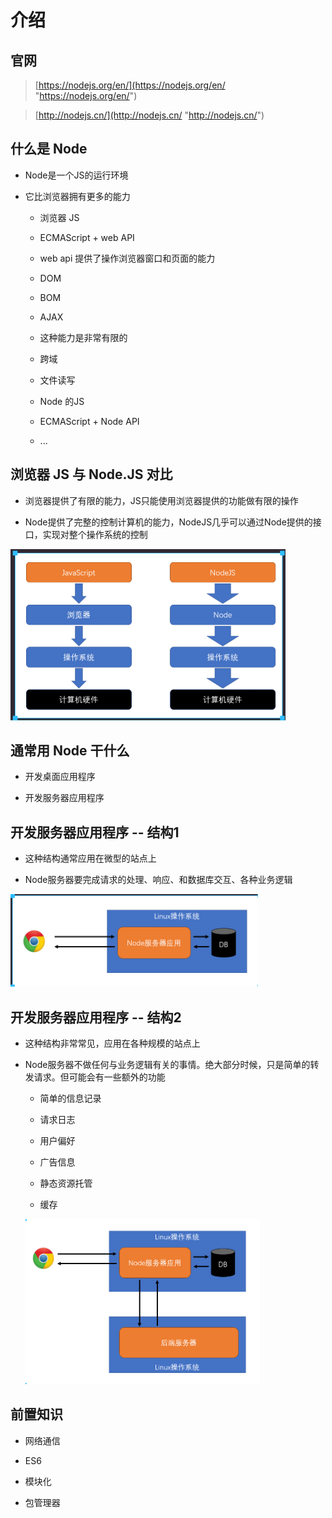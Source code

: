 # 介绍

## 官网

> [https://nodejs.org/en/](https://nodejs.org/en/ "https://nodejs.org/en/")

> [http://nodejs.cn/](http://nodejs.cn/ "http://nodejs.cn/")

## 什么是 Node

  - Node是一个JS的运行环境

  - 它比浏览器拥有更多的能力

      - 浏览器 JS

      - ECMAScript + web API

      - web api 提供了操作浏览器窗口和页面的能力

      - DOM

      - BOM

      - AJAX

      - 这种能力是非常有限的

      - 跨域

      - 文件读写

      - Node 的JS

      - ECMAScript + Node API

      - ...

## 浏览器 JS 与 Node.JS 对比

  - 浏览器提供了有限的能力，JS只能使用浏览器提供的功能做有限的操作

  - Node提供了完整的控制计算机的能力，NodeJS几乎可以通过Node提供的接口，实现对整个操作系统的控制

![](image/浏览器与Node_c2AOwC7RZ7.png)

## 通常用 Node 干什么

  - 开发桌面应用程序

  - 开发服务器应用程序

## 开发服务器应用程序 -- 结构1

  - 这种结构通常应用在微型的站点上

  - Node服务器要完成请求的处理、响应、和数据库交互、各种业务逻辑

![](image/结构1_PwQP9_Ydvv.png)

## 开发服务器应用程序 -- 结构2

  - 这种结构非常常见，应用在各种规模的站点上

  - Node服务器不做任何与业务逻辑有关的事情。绝大部分时候，只是简单的转发请求。但可能会有一些额外的功能

      - 简单的信息记录

      - 请求日志

      - 用户偏好

      - 广告信息

      - 静态资源托管

      - 缓存

    ![](image/结构2_-tDTsGanPv.png)

## 前置知识

  - 网络通信

  - ES6

  - 模块化

  - 包管理器
